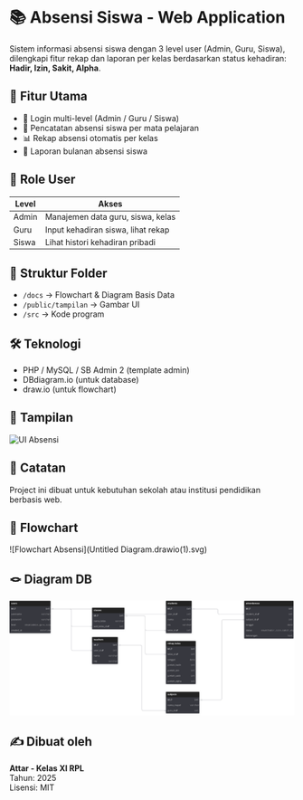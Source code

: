 # 📚 Absensi Siswa - Web Application

Sistem informasi absensi siswa dengan 3 level user (Admin, Guru, Siswa), dilengkapi fitur rekap dan laporan per kelas berdasarkan status kehadiran: **Hadir, Izin, Sakit, Alpha**.

## 🎯 Fitur Utama
- 🔐 Login multi-level (Admin / Guru / Siswa)
- 📅 Pencatatan absensi siswa per mata pelajaran
- 📊 Rekap absensi otomatis per kelas
- 🧾 Laporan bulanan absensi siswa

## 👥 Role User
| Level  | Akses                                                                 |
|--------|-----------------------------------------------------------------------|
| Admin  | Manajemen data guru, siswa, kelas                                     |
| Guru   | Input kehadiran siswa, lihat rekap                                    |
| Siswa  | Lihat histori kehadiran pribadi                                      |

## 📁 Struktur Folder
- `/docs` → Flowchart & Diagram Basis Data
- `/public/tampilan` → Gambar UI
- `/src` → Kode program

## 🛠️ Teknologi
- PHP / MySQL / SB Admin 2 (template admin)
- DBdiagram.io (untuk database)
- draw.io (untuk flowchart)

## 📸 Tampilan
![UI Absensi](public/tampilan/absensi-ui.png)

## 📌 Catatan
Project ini dibuat untuk kebutuhan sekolah atau institusi pendidikan berbasis web.

## 🤖 Flowchart
![Flowchart Absensi](Untitled Diagram.drawio(1).svg)

## 🪢 Diagram DB
![DiagrabDB Absensi](Untitled.svg)


## ✍️ Dibuat oleh

**Attar - Kelas XI RPL**  
Tahun: 2025  
Lisensi: MIT
